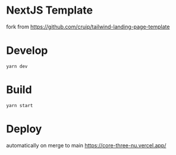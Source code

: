 # NextJS Template

fork from https://github.com/cruip/tailwind-landing-page-template

# Develop

```
yarn dev
```

# Build

```
yarn start
```

# Deploy

automatically on merge to main https://core-three-nu.vercel.app/
